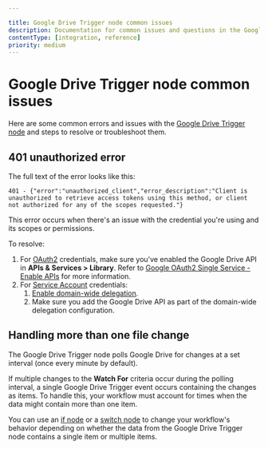 ```yaml
---

title: Google Drive Trigger node common issues
description: Documentation for common issues and questions in the Google Drive Trigger node in n8n, a workflow automation platform. Includes details of the issue and suggested solutions.
contentType: [integration, reference]
priority: medium
---
```


# Google Drive Trigger node common issues

Here are some common errors and issues with the [Google Drive Trigger node](/integrations/builtin/trigger-nodes/n8n-nodes-base.googledrivetrigger/index.md) and steps to resolve or troubleshoot them.


## 401 unauthorized error

The full text of the error looks like this:
<!--vale off-->
```
401 - {"error":"unauthorized_client","error_description":"Client is unauthorized to retrieve access tokens using this method, or client not authorized for any of the scopes requested."}
```
<!--vale on-->

This error occurs when there's an issue with the credential you're using and its scopes or permissions.

To resolve:

1. For [OAuth2](/integrations/builtin/credentials/google/oauth-single-service.md) credentials, make sure you've enabled the Google Drive API in **APIs & Services > Library**. Refer to [Google OAuth2 Single Service - Enable APIs](/integrations/builtin/credentials/google/oauth-single-service.md#enable-apis) for more information.
2. For [Service Account](/integrations/builtin/credentials/google/service-account.md) credentials:
    1. [Enable domain-wide delegation](/integrations/builtin/credentials/google/service-account.md#enable-domain-wide-delegation).
    2. Make sure you add the Google Drive API as part of the domain-wide delegation configuration.

## Handling more than one file change

The Google Drive Trigger node polls Google Drive for changes at a set interval (once every minute by default).

If multiple changes to the **Watch For** criteria occur during the polling interval, a single Google Drive Trigger event occurs containing the changes as items. To handle this, your workflow must account for times when the data might contain more than one item.

You can use an [if node](/integrations/builtin/core-nodes/n8n-nodes-base.if.md) or a [switch node](/integrations/builtin/core-nodes/n8n-nodes-base.switch.md) to change your workflow's behavior depending on whether the data from the Google Drive Trigger node contains a single item or multiple items.
